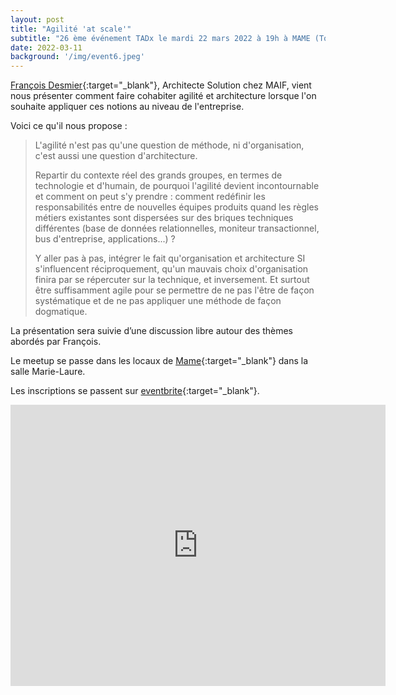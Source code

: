 ```yaml
---
layout: post
title: "Agilité 'at scale'"
subtitle: "26 ème événement TADx le mardi 22 mars 2022 à 19h à MAME (Tours, 37)"
date: 2022-03-11
background: '/img/event6.jpeg'
---
```

[François Desmier](https://twitter.com/desmfr){:target="_blank"}, Architecte Solution chez MAIF, vient nous présenter comment faire cohabiter agilité et architecture lorsque l'on souhaite appliquer ces notions au niveau de l'entreprise.

Voici ce qu'il nous propose :

>L'agilité n'est pas qu'une question de méthode, ni d'organisation, c'est aussi une question d'architecture.
>
>Repartir du contexte réel des grands groupes, en termes de technologie et d'humain, de pourquoi l'agilité devient incontournable et comment on peut s'y prendre : comment redéfinir les responsabilités entre de nouvelles équipes produits quand les règles métiers existantes sont dispersées sur des briques techniques différentes (base de données relationnelles, moniteur transactionnel, bus d'entreprise, applications...) ?
>
>Y aller pas à pas, intégrer le fait qu'organisation et architecture SI s'influencent réciproquement, qu'un mauvais choix d'organisation finira par se répercuter sur la technique, et inversement. Et surtout être suffisamment agile pour se permettre de ne pas l'être de façon systématique et de ne pas appliquer une méthode de façon dogmatique.

La présentation sera suivie d’une discussion libre autour des thèmes abordés par François.

Le meetup se passe dans les locaux de [Mame](https://mame-tours.com/){:target="_blank"} dans la salle Marie-Laure.

Les inscriptions se passent sur [eventbrite](https://www.eventbrite.fr/e/billets-agilite-at-scale-291782648757){:target="_blank"}.

<iframe src="https://www.google.com/maps/embed?pb=!1m14!1m8!1m3!1d5401.937664338934!2d0.668619!3d47.393041!3m2!1i1024!2i768!4f13.1!3m3!1m2!1s0x0%3A0xf59dd58d55f79b77!2sMAME!5e0!3m2!1sfr!2sfr!4v1572774528763!5m2!1sfr!2sfr" width="600" height="450" frameborder="0" style="border:0;" allowfullscreen=""></iframe>



